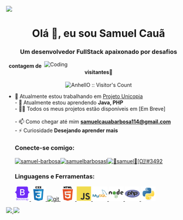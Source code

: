 <img src="https://1.bp.blogspot.com/-7A4WynwLsMw/XbBpCXG8fHI/AAAAAAAAMt4/uOa1bpLskYgrwGbllhSu2SDj_Mig8SXJQCLcBGAsYHQ/s1600/2000_600px.gif"/><h1 align="center">Olá 👋, eu sou Samuel Cauã </h1><h3 align="center">Um desenvolvedor FullStack apaixonado por desafios</h3><img align="right" alt="Coding" width="400" src="https://cdn.dribbble.com/users/1162077/screenshots/3848914/programmer.gif"/><p align="left"> <h4 align="center">contagem de visitantes:eyes:</h4><p align="center"><img src="https://profile-counter.glitch.me/{samuel10752}/count.svg" alt="AnhellO :: Visitor's Count" /></p> </p>

- 🔭 Atualmente estou trabalhando em [Projeto Unicopia]()<br>- 🌱 Atualmente estou aprendendo **Java, PHP** <br>- 👨‍💻 Todos os meus projetos estão disponíveis em [Em Breve] <br> <br>- 📫 Como chegar até mim **samuelcauabarbosa114@gmail.com** <br>- ⚡ Curiosidade **Desejando aprender mais**<h3 align="left">Conecte-se comigo:</h3></a><a href="https://www.linkedin.com/in/samuel-barbosa-309707224/" target="blank"><img align="center" src="https://raw.githubusercontent.com/rahuldkjain/github-profile-readme-generator/master/src/images/icons/Social/linked-in-alt.svg" alt="samuel-barbosa" height="30" width="40" /></a><a href="https://instagram.com/samuelbarbosasl" target="blank"><img align="center" src="https://raw.githubusercontent.com/rahuldkjain/github-profile-readme-generator/master/src/images/icons/Social/instagram.svg" alt="samuelbarbosasl" height="30" width="40" /></a><a href="https://discord.gg/🍁samuel🍁[Ω]!#3492" target="blank"><img align="center" src="https://raw.githubusercontent.com/rahuldkjain/github-profile-readme-generator/master/src/images/icons/Social/discord.svg" alt="🍁samuel🍁[Ω]!#3492" height="30" width="40" /></a></p><h3 align="left">Linguagens  e  Ferramentas:</h3><p align="left"> <a href="https://getbootstrap.com" target="_blank" rel="noreferrer"> <img src="https://raw.githubusercontent.com/devicons/devicon/master/icons/bootstrap/bootstrap-plain-wordmark.svg" alt="bootstrap" width="40" height="40"/> </a> <a href="https://www.w3schools.com/css/" target="_blank" rel="noreferrer"> <img src="https://raw.githubusercontent.com/devicons/devicon/master/icons/css3/css3-original-wordmark.svg" alt="css3" width="40" height="40"/> </a> <a href="https://git-scm.com/" target="_blank" rel="noreferrer"> <img src="https://www.vectorlogo.zone/logos/git-scm/git-scm-icon.svg" alt="git" width="40" height="40"/> </a> <a href="https://www.w3.org/html/" target="_blank" rel="noreferrer"> <img src="https://raw.githubusercontent.com/devicons/devicon/master/icons/html5/html5-original-wordmark.svg" alt="html5" width="40" height="40"/> </a> <a href="https://developer.mozilla.org/en-US/docs/Web/JavaScript" target="_blank" rel="noreferrer"> <img src="https://raw.githubusercontent.com/devicons/devicon/master/icons/javascript/javascript-original.svg" alt="javascript" width="40" height="40"/> </a> <a href="https://www.mysql.com/" target="_blank" rel="noreferrer"> <img src="https://raw.githubusercontent.com/devicons/devicon/master/icons/mysql/mysql-original-wordmark.svg" alt="mysql" width="40" height="40"/> </a> <a href="https://nodejs.org" target="_blank" rel="noreferrer"> <img src="https://raw.githubusercontent.com/devicons/devicon/master/icons/nodejs/nodejs-original-wordmark.svg" alt="nodejs" width="40" height="40"/> </a> <a href="https://www.php.net" target="_blank" rel="noreferrer"> <img src="https://raw.githubusercontent.com/devicons/devicon/master/icons/php/php-original.svg" alt="php" width="40" height="40"/> </a> <a href="https://www.python.org" target="_blank" rel="noreferrer"> <img src="https://raw.githubusercontent.com/devicons/devicon/master/icons/python/python-original.svg" alt="python" width="40" height="40"/> </a> 

<div>
<a href="https://github.com/samuel10752">
<img height="180em" src="https://github-readme-stats.vercel.app/api/top-langs/?username=samuel10752&layout=compact&langs_count=7&theme=dracula"/>
<img height="180em" src="https://github-readme-stats.vercel.app/api/?username=samuel10752&show_icons=true&theme=dracula&include_all_commits=true&count_private=true"/>
   
</div>



